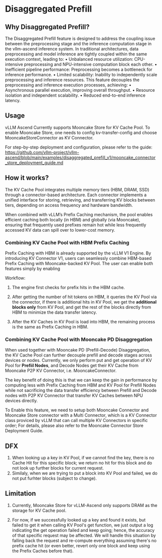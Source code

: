 # Disaggregated Prefill

## Why Disaggregated Prefill?

The Disaggregated Prefill feature is designed to address the coupling issue between the preprocessing stage and the inference computation stage in the vllm-ascend inference system. In traditional architectures, data preprocessing and model inference are tightly coupled within the same execution context, leading to:
• Unbalanced resource utilization: CPU-intensive preprocessing and NPU-intensive computation block each other.
• Inefficient pipeline performance: Preprocessing becomes a bottleneck for inference performance.
• Limited scalability: Inability to independently scale preprocessing and inference resources.
This feature decouples the preprocessing and inference execution processes, achieving:
• Asynchronous parallel execution, improving overall throughput.
• Resource isolation and independent scalability.
• Reduced end-to-end inference latency.

## Usage

vLLM Ascend Currently supports Mooncake Store for KV Cache Pool. To enable Mooncake Store, one needs to config kv-transfer-config and choose MooncakeStoreConnector as KV Connector. 

For step-by-step deployment and configuration, please refer to the guide: https://github.com/vllm-project/vllm-ascend/blob/main/examples/disaggregated_prefill_v1/mooncake_connector_store_deployment_guide.md

## How it works?
The KV Cache Pool integrates multiple memory tiers (HBM, DRAM, SSD) through a connector-based architecture. Each connector implements a unified interface for storing, retrieving, and transferring KV blocks between tiers, depending on access frequency and hardware bandwidth.

When combined with vLLM’s Prefix Caching mechanism, the pool enables efficient caching both locally (in HBM) and globally (via Mooncake), ensuring that frequently used prefixes remain hot while less frequently accessed KV data can spill over to lower-cost memory.


### Combining KV Cache Pool with HBM Prefix Caching 
Prefix Caching with HBM is already supported by the vLLM V1 Engine.
By introducing KV Connector V1, users can seamlessly combine HBM-based Prefix Caching with Mooncake-backed KV Pool. The user can enable both features simply by enabling 

Workflow:

1. The engine first checks for prefix hits in the HBM cache.

2. After getting the number of hit tokens on HBM, it queries the KV Pool via the connector, if there is additional hits in KV Pool, we get the **additional blocks only** from KV Pool, and get the rest of the blocks directly from HBM to minimize the data transfer latency.

3. After the KV Caches in KV Pool is load into HBM, the remaining process is the same as Prefix Caching in HBM.

### Combining KV Cache Pool with Mooncake PD Disaggregation 

When used together with Mooncake PD (Prefill-Decode) Disaggregation, the KV Cache Pool can further decouple prefill and decode stages across devices or nodes. Currently, we only perform put and get operation of KV Pool for **Prefiil Nodes**, and Decode Nodes get their KV Cache from Mooncake P2P KV Connector, i.e. MooncakeConnector.

 The key benefit of doing this is that we can keep the gain in performance by computing less with Prefix Caching from HBM and KV Pool for Prefill Nodes while not sacrificing the data transfer efficiency between Prefill and Decode nodes with P2P KV Connector that transfer KV Caches between NPU devices directly. 

To Enable this feature, we need to setup both Mooncake Connector and Mooncake Store connector with a Multi Connector, which is a KV Connector class proviced by vLLM that can call multiple KV Connectors in specific order; For details, please also refer to the Mooncake Connector Store Deployment Guide.

## DFX
1. When looking up a key in KV Pool, if we cannot find the key, there is no Cache Hit for this specific block; we return no hit for this block and do not look up further blocks for current request.
2. Similaly, when we are trying to put a block into KV Pool and failed, we do not put furhter blocks (subject to change).



## Limitation

1. Currently, Mooncake Store for vLLM-Ascend only supports DRAM as the storage for KV Cache pool.

2. For now, if we successfully looked up a key and found it exists, but failed to get it when calling KV Pool's get function, we just output a log indicating the get operation failed and keep going; hence, the accuracy of that specific request may be affected. We will handle this situation by falling back the request and re-compute everything assuming there's no prefix cache hit (or even better, revert only one block and keep using the Prefix Caches before that).
